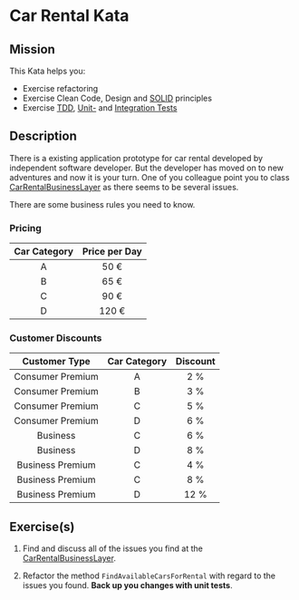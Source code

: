 # Car Rental Kata

## Mission

This Kata helps you:
* Exercise refactoring
* Exercise Clean Code, Design and [SOLID](https://en.wikipedia.org/wiki/SOLID_(object-oriented_design)) principles
* Exercise [TDD](https://en.wikipedia.org/wiki/Test-driven_development), [Unit-](https://en.wikipedia.org/wiki/Unit_testing) and [Integration Tests](https://www.youtube.com/watch?v=vqAaMVoKz1c)

## Description

There is a existing application prototype for car rental developed by independent software developer. But the developer has moved on to new adventures and now it is your turn. One of you colleague point you to class [CarRentalBusinessLayer][CarRentalBusinessLayer] as there seems to be several issues.

There are some business rules you need to know.

### Pricing

|Car Category|Price per Day|
|:-:|:-:|
|A|50 €|
|B|65 €|
|C|90 €|
|D|120 €|

### Customer Discounts

Customer Type|Car Category|Discount|
|:-:|:-:|:-:|
|Consumer Premium|A|2 %|
|Consumer Premium|B|3 %|
|Consumer Premium|C|5 %|
|Consumer Premium|D|6 %|
|Business|C|6 %|
|Business|D|8 %|
|Business Premium|C|4 %|
|Business Premium|C|8 %|
|Business Premium|D|12 %|

## Exercise(s)

1. Find and discuss all of the issues you find at the [CarRentalBusinessLayer][CarRentalBusinessLayer].

2. Refactor the method ```FindAvailableCarsForRental``` with regard to the issues you found.  **Back up you changes with unit tests**.

[CarRentalBusinessLayer]:CarRental.BusinessLayer/CarRentalBusinessLayer.cs